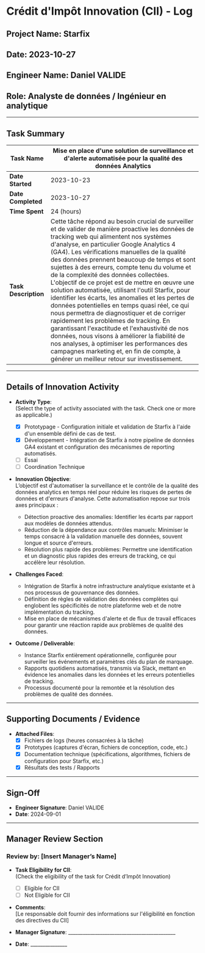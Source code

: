 # Crédit d'Impôt Innovation (CII) - Log

## Project Name: Starfix
## Date: 2023-10-27  
## Engineer Name: Daniel VALIDE 
## Role: Analyste de données / Ingénieur en analytique

---

## Task Summary

| **Task Name**           | Mise en place d'une solution de surveillance et d'alerte automatisée pour la qualité des données Analytics |
| ----------------------- | ------------------------------------------------------------------------------------------------------- |
| **Date Started**        | 2023-10-23                                                                                              |
| **Date Completed**      | 2023-10-27                                                                                              |
| **Time Spent**          | 24 (hours)                                                                                              |
| **Task Description**    | Cette tâche répond au besoin crucial de surveiller et de valider de manière proactive les données de tracking web qui alimentent nos systèmes d'analyse, en particulier Google Analytics 4 (GA4). Les vérifications manuelles de la qualité des données prennent beaucoup de temps et sont sujettes à des erreurs, compte tenu du volume et de la complexité des données collectées. L'objectif de ce projet est de mettre en œuvre une solution automatisée, utilisant l'outil Starfix, pour identifier les écarts, les anomalies et les pertes de données potentielles en temps quasi réel, ce qui nous permettra de diagnostiquer et de corriger rapidement les problèmes de tracking. En garantissant l'exactitude et l'exhaustivité de nos données, nous visons à améliorer la fiabilité de nos analyses, à optimiser les performances des campagnes marketing et, en fin de compte, à générer un meilleur retour sur investissement. |

---

## Details of Innovation Activity

- **Activity Type**:  
  (Select the type of activity associated with the task. Check one or more as applicable.)
  - [x] Prototypage - Configuration initiale et validation de Starfix à l'aide d'un ensemble défini de cas de test.
  - [x] Développement - Intégration de Starfix à notre pipeline de données GA4 existant et configuration des mécanismes de reporting automatisés.
  - [ ] Essai
  - [ ] Coordination Technique

- **Innovation Objective**:  
  L’objectif est d'automatiser la surveillance et le contrôle de la qualité des données analytics en temps réel pour réduire les risques de pertes de données et d'erreurs d'analyse. Cette automatisation repose sur trois axes principaux :
  - Détection proactive des anomalies: Identifier les écarts par rapport aux modèles de données attendus.
  - Réduction de la dépendance aux contrôles manuels: Minimiser le temps consacré à la validation manuelle des données, souvent longue et source d'erreurs.
  - Résolution plus rapide des problèmes: Permettre une identification et un diagnostic plus rapides des erreurs de tracking, ce qui accélère leur résolution.

- **Challenges Faced**:  
  - Intégration de Starfix à notre infrastructure analytique existante et à nos processus de gouvernance des données.
  - Définition de règles de validation des données complètes qui englobent les spécificités de notre plateforme web et de notre implémentation du tracking.
  - Mise en place de mécanismes d'alerte et de flux de travail efficaces pour garantir une réaction rapide aux problèmes de qualité des données.

- **Outcome / Deliverable**:  
  - Instance Starfix entièrement opérationnelle, configurée pour surveiller les événements et paramètres clés du plan de marquage.
  - Rapports quotidiens automatisés, transmis via Slack, mettant en évidence les anomalies dans les données et les erreurs potentielles de tracking.
  - Processus documenté pour la remontée et la résolution des problèmes de qualité des données.

---

## Supporting Documents / Evidence

- **Attached Files**:  
  - [x] Fichiers de logs (heures consacrées à la tâche)
  - [x] Prototypes (captures d'écran, fichiers de conception, code, etc.)
  - [x] Documentation technique (spécifications, algorithmes, fichiers de configuration pour Starfix, etc.)
  - [x] Résultats des tests / Rapports

---

## Sign-Off

- **Engineer Signature**: Daniel VALIDE
- **Date**: 2024-09-01

---

## Manager Review Section

### Review by: [Insert Manager’s Name]

- **Task Eligibility for CII**:  
  (Check the eligibility of the task for Crédit d’Impôt Innovation)
  - [ ] Eligible for CII  
  - [ ] Not Eligible for CII  

- **Comments**:  
  [Le responsable doit fournir des informations sur l'éligibilité en fonction des directives du CII]

- **Manager Signature**: ____________________________________________  
- **Date**: _______________
